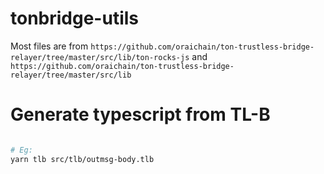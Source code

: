 # tonbridge-utils

Most files are from `https://github.com/oraichain/ton-trustless-bridge-relayer/tree/master/src/lib/ton-rocks-js` and `https://github.com/oraichain/ton-trustless-bridge-relayer/tree/master/src/lib`

# Generate typescript from TL-B

```bash

# Eg:
yarn tlb src/tlb/outmsg-body.tlb
```